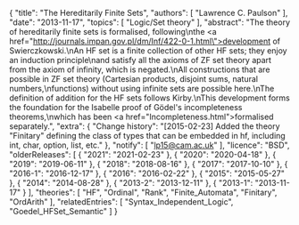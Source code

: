 {
    "title": "The Hereditarily Finite Sets",
    "authors": [
        "Lawrence C. Paulson"
    ],
    "date": "2013-11-17",
    "topics": [
        "Logic/Set theory"
    ],
    "abstract": "The theory of hereditarily finite sets is formalised, following\nthe <a href=\"http://journals.impan.gov.pl/dm/Inf/422-0-1.html\">development</a> of Swierczkowski.\nAn HF set is a finite collection of other HF sets; they enjoy an induction principle\nand satisfy all the axioms of ZF set theory apart from the axiom of infinity, which is negated.\nAll constructions that are possible in ZF set theory (Cartesian products, disjoint sums, natural numbers,\nfunctions) without using infinite sets are possible here.\nThe definition of addition for the HF sets follows Kirby.\nThis development forms the foundation for the Isabelle proof of Gödel's incompleteness theorems,\nwhich has been <a href=\"Incompleteness.html\">formalised separately</a>.",
    "extra": {
        "Change history": "[2015-02-23] Added the theory \"Finitary\" defining the class of types that can be embedded in hf, including int, char, option, list, etc."
    },
    "notify": [
        "lp15@cam.ac.uk"
    ],
    "licence": "BSD",
    "olderReleases": [
        {
            "2021": "2021-02-23"
        },
        {
            "2020": "2020-04-18"
        },
        {
            "2019": "2019-06-11"
        },
        {
            "2018": "2018-08-16"
        },
        {
            "2017": "2017-10-10"
        },
        {
            "2016-1": "2016-12-17"
        },
        {
            "2016": "2016-02-22"
        },
        {
            "2015": "2015-05-27"
        },
        {
            "2014": "2014-08-28"
        },
        {
            "2013-2": "2013-12-11"
        },
        {
            "2013-1": "2013-11-17"
        }
    ],
    "theories": [
        "HF",
        "Ordinal",
        "Rank",
        "Finite_Automata",
        "Finitary",
        "OrdArith"
    ],
    "relatedEntries": [
        "Syntax_Independent_Logic",
        "Goedel_HFSet_Semantic"
    ]
}